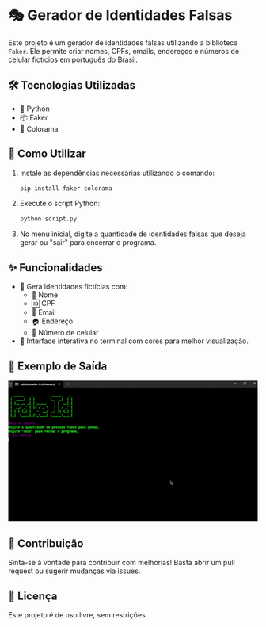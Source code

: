 # 🎭 Gerador de Identidades Falsas

Este projeto é um gerador de identidades falsas utilizando a biblioteca `Faker`. Ele permite criar nomes, CPFs, emails, endereços e números de celular fictícios em português do Brasil.

## 🛠️ Tecnologias Utilizadas
- 🐍 Python
- 📦 Faker
- 🎨 Colorama

## 🚀 Como Utilizar
1. Instale as dependências necessárias utilizando o comando:
   ```bash
   pip install faker colorama
   ```
2. Execute o script Python:
   ```bash
   python script.py
   ```
3. No menu inicial, digite a quantidade de identidades falsas que deseja gerar ou "sair" para encerrar o programa.

## ✨ Funcionalidades
- 🔹 Gera identidades fictícias com:
  - 👤 Nome
  - 🆔 CPF
  - 📧 Email
  - 🏠 Endereço
  - 📱 Número de celular
- 🎨 Interface interativa no terminal com cores para melhor visualização.

## 📌 Exemplo de Saída
![Demo](Demo.gif)

## 🤝 Contribuição
Sinta-se à vontade para contribuir com melhorias! Basta abrir um pull request ou sugerir mudanças via issues.

## 📜 Licença
Este projeto é de uso livre, sem restrições.

